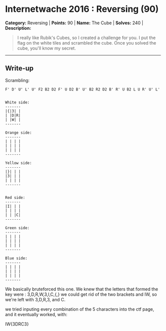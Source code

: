 # Internetwache 2016 : Reversing (90)

**Category:** Reversing |
**Points:** 90 |
**Name:** The Cube |
**Solves:** 240 |
**Description:**

> I really like Rubik's Cubes, so I created a challenge for you. I put the flag on the white tiles and scrambled the cube. Once you solved the cube, you'll know my secret.
>

___

## Write-up

Scrambling:


```
F' D' U' L' U' F2 B2 D2 F' U D2 B' U' B2 R2 D2 B' R' U B2 L U R' U' L'


White side:
-------
|{|3| |
| |D|R|
| |W| |
-------

Orange side:
-------
| | | |
| | | |
| | | |
-------

Yellow side:
-------
|}| | |
|3| | |
| | | |
-------


Red side:
-------
|I| | |
| | | |
| | |C|
-------

Green side:
-------
| | | |
| | | |
| | | |
-------

Blue side:
-------
| | | |
| | | |
| | | |
-------

```
We basically bruteforced this one. We knew that the letters that formed the key were : 3,D,R,W,3,I,C,{,}
we could get rid of the two brackets and IW, so we're left with 3,D,R,3, and C.

we tried inputing every combination of the 5 characters into the ctf page, and it eventually worked, with:

IW{3DRC3}
